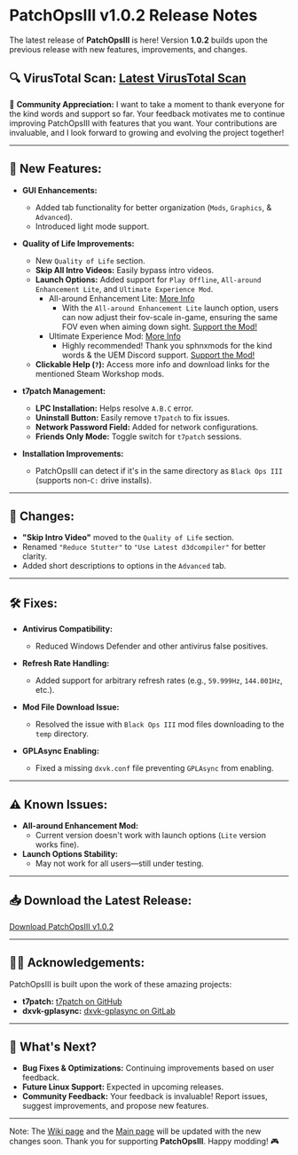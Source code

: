 # PatchOpsIII v1.0.2 Release Notes

The latest release of **PatchOpsIII** is here! Version **1.0.2** builds upon the previous release with new features, improvements, and changes. 

🔍 **VirusTotal Scan:** [Latest VirusTotal Scan](https://www.virustotal.com/gui/file/622afd122d4f8e539c90efb33aae0ee2a4fda9c999795200b1ea7d9d2e8b55e2/summary)
---

💖 **Community Appreciation:**
I want to take a moment to thank everyone for the kind words and support so far. Your feedback motivates me to continue improving PatchOpsIII with features that you want. Your contributions are invaluable, and I look forward to growing and evolving the project together!

---

## 🚀 **New Features:**
- **GUI Enhancements:**
  - Added tab functionality for better organization (`Mods`, `Graphics`, & `Advanced`).
  - Introduced light mode support.

- **Quality of Life Improvements:**
  - New `Quality of Life` section.
  - **Skip All Intro Videos:** Easily bypass intro videos.
  - **Launch Options:** Added support for `Play Offline`, `All-around Enhancement Lite`, and `Ultimate Experience Mod`.
    - All-around Enhancement Lite: [More Info](https://steamcommunity.com/sharedfiles/filedetails/?id=2994481309)
      - With the `All-around Enhancement Lite` launch option, users can now adjust their fov-scale in-game, ensuring the same FOV even when aiming down sight. [Support the Mod!](https://www.paypal.com/paypalme/mhd4bf1)
    - Ultimate Experience Mod: [More Info](https://steamcommunity.com/sharedfiles/filedetails/?id=2942053577)
      - Highly recommended! Thank you sphnxmods for the kind words & the UEM Discord support. [Support the Mod!](https://ultimate-experience-mod.com/support-the-mod)
  - **Clickable Help (`?`):** Access more info and download links for the mentioned Steam Workshop mods.

- **t7patch Management:**
  - **LPC Installation:** Helps resolve `A.B.C` error.
  - **Uninstall Button:** Easily remove `t7patch` to fix issues.
  - **Network Password Field:** Added for network configurations.
  - **Friends Only Mode:** Toggle switch for `t7patch` sessions.

- **Installation Improvements:**
  - PatchOpsIII can detect if it's in the same directory as `Black Ops III` (supports non-`C:` drive installs).

---

## 🔄 **Changes:**
- **"Skip Intro Video"** moved to the `Quality of Life` section.
- Renamed `"Reduce Stutter"` to `"Use Latest d3dcompiler"` for better clarity.
- Added short descriptions to options in the `Advanced` tab.

---

## 🛠 **Fixes:**
- **Antivirus Compatibility:**
  - Reduced Windows Defender and other antivirus false positives.

- **Refresh Rate Handling:**
  - Added support for arbitrary refresh rates (e.g., `59.999Hz`, `144.001Hz`, etc.).

- **Mod File Download Issue:**
  - Resolved the issue with `Black Ops III` mod files downloading to the `temp` directory.

- **GPLAsync Enabling:**
  - Fixed a missing `dxvk.conf` file preventing `GPLAsync` from enabling.

---

## ⚠️ **Known Issues:**
- **All-around Enhancement Mod:** 
  - Current version doesn't work with launch options (`Lite` version works fine).
- **Launch Options Stability:** 
  - May not work for all users—still under testing.

---

## 📥 **Download the Latest Release:**
[Download PatchOpsIII v1.0.2](https://github.com/boggedbrush/PatchOpsIII/releases/download/1.0.2/PatchOpsIII.exe)

---

## 🧑‍💻 **Acknowledgements:**
PatchOpsIII is built upon the work of these amazing projects:
- **t7patch:** [t7patch on GitHub](https://github.com/shiversoftdev/t7patch)
- **dxvk-gplasync:** [dxvk-gplasync on GitLab](https://gitlab.com/Ph42oN/dxvk-gplasync)

---

## 🔮 **What's Next?**
- **Bug Fixes & Optimizations:** Continuing improvements based on user feedback.
- **Future Linux Support:** Expected in upcoming releases.
- **Community Feedback:** Your feedback is invaluable! Report issues, suggest improvements, and propose new features.

---

Note: The [Wiki page](https://github.com/boggedbrush/PatchOpsIII/wiki) and the [Main page](https://github.com/boggedbrush/PatchOpsIII) will be updated with the new changes soon.
Thank you for supporting **PatchOpsIII**. Happy modding! 🎮